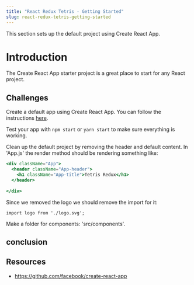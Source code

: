 ```yaml
---
title: "React Redux Tetris - Getting Started"
slug: react-redux-tetris-getting-started
---
```


This section sets up the default project using Create React
App. 

# Introduction 

The Create React App starter project is a great place to start 
for any React project. 

## Challenges

Create a default app using Create React App. You can follow 
the instructions [here](https://github.com/facebook/create-react-app).

Test your app with `npm start` or `yarn start` to make sure 
everything is working. 

Clean up the default project by removing the header and default
content. In 'App.js' the render method should be rendering 
something like: 

```jsx
<div className="App">
  <header className="App-header">
    <h1 className="App-title">Tetris Redux</h1>
  </header>
  
</div>
```

Since we removed the logo we should remove the import for it: 

`import logo from './logo.svg';`

Make a folder for components: 'src/components'.

## conclusion



## Resources

- https://github.com/facebook/create-react-app
